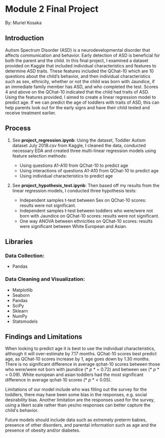 # Module 2 Final Project
By: Muriel Kosaka

## Introduction

Autism Spectrum Disorder (ASD) is a neurodevelopmental disorder that affects communication and behavior. Early detection of ASD is beneficial for both the parent and the child. In this final project, I examined a dataset provided on Kaggle that included individual characteristics and features to determine ASD traits. These features included the QChat-10 which are 10 questions about the child’s behavior, and then individual characteristics such as sex, ethnicity, whether or not the child was born with Jaundice, if an immediate family member has ASD, and who completed the test. Scores 4 and above on the QChat-10 indicated that the child had traits of ASD. Using the features provided, I aimed to create a linear regression model to predict age.
If we can predict the age of toddlers with traits of ASD, this can help parents look out for the early signs and have their child tested and receive treatment earlier.

## Process

1) See **project_regression.ipynb**: Using the dataset, Toddler Autism dataset July 2018.csv from Kaggle, I cleaned the data, conducted necessary EDA and created three multi-linear regression models using feature selection methods: 

    - Using questions A1-A10 from QChat-10 to predict age
    - Using interactions of questions A1-A10 from QChat-10 to 
        predict age
    - Using individual characteristics to predict age
        
2) See **project_hypothesis_test.ipynb**: Then based off my results from the linear regression models, I conducted three hypothesis tests:

    - Independent samples t-test between Sex on QChat-10 
        scores: results were not significant. 
    - Independent samples t-test between toddlers who 
        were/were not born with Jaundice on QChat-10 scores: 
        results were not significant.
    - One way ANOVA between ethnicities on QChat-10 scores: 
        results were significant between White European and 
        Asian.


## Libraries

### Data Collection:

- Pandas

### Data Cleaning and Visualization:

- Matplotlib
- Seaborn
- Pandas
- SciPy
- Sklearn
- NumPy
- Statsmodels

## Findings and Limitations

When looking to predict age it is best to use the individual characteristics, although it will over-estimate by 7.17 months. QChat-10 scores best predict age, as QChat-10 scores increase by 1, age goes down by 1.30 months. There is no significant difference in average qchat-10 scores between those who were/were not born with jaundice (* *p* * = 0.72) and between sex (* *p* * = 0.09). White european and asian toddlers had the most significant difference in average qchat-10 scores (* *p* * < 0.05). 

Limitations of our model include who was filling out the survey for the toddlers, there may have been some bias in the responses, e.g. social desirability bias. Another limitation are the responses used for the survey, using a likert scale rather than yes/no responses can better capture the child's behavior.

Future models should include data such as extremely preterm babies, presence of other disorders, and parental information such as age and the presence of obesity and/or diabetes.








